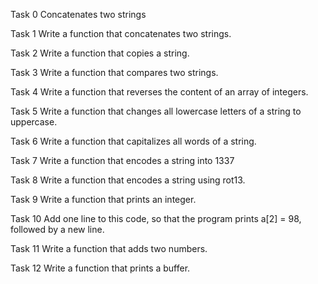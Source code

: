 Task 0
Concatenates two strings

Task 1
Write a function that concatenates two strings.

Task 2
Write a function that copies a string.

Task 3
Write a function that compares two strings.

Task 4
Write a function that reverses the content of an array of integers.

Task 5
Write a function that changes all lowercase letters of a string to uppercase.

Task 6
Write a function that capitalizes all words of a string.

Task 7
Write a function that encodes a string into 1337

Task 8
Write a function that encodes a string using rot13.

Task 9
Write a function that prints an integer.

Task 10
Add one line to this code, so that the program prints a[2] = 98, followed by a new line.

Task 11
Write a function that adds two numbers.

Task 12
Write a function that prints a buffer.

